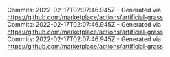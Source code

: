 Commits: 2022-02-17T02:07:46.945Z - Generated via https://github.com/marketplace/actions/artificial-grass
<br>
Commits: 2022-02-17T02:07:46.945Z - Generated via https://github.com/marketplace/actions/artificial-grass
<br>
Commits: 2022-02-17T02:07:46.945Z - Generated via https://github.com/marketplace/actions/artificial-grass
<br>
